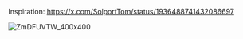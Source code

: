 Inspiration: https://x.com/SolportTom/status/1936488741432086697

![ZmDFUVTW_400x400](https://github.com/user-attachments/assets/b5ddb127-f085-4b60-ba6d-5247c8489e4c)
